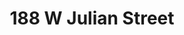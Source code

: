 ---
title: 188 W Julian Street
address: 188 W Julian St, San Jose, CA 95110
developer: Swenson
municipality: San Jose
units: 205
phase: Under Review
permits:
    PRE24-199:
        status: Complete
        initial_date: 2024-08-19
        final_date: 2024-09-24
        apn: [25932106]
        address: 188 W Julian St, San Jose, CA 95110
        description: Focused Preliminary Review Request to construct a five-story 100% affordable housing development consisting of 205 units over two stories of at-grade podium parking, on an approximately 0.88-acre site.
        names: Farin Piran w/ Swenson
geometry: ['37.33897633740122', '-121.89648431779129']
published: True
---